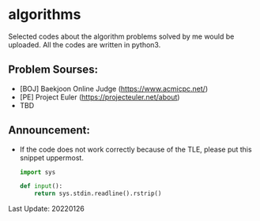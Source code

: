 # algorithms

Selected codes about the algorithm problems solved by me would be uploaded. All the codes are written in python3.

## Problem Sourses:
* [BOJ] Baekjoon Online Judge (https://www.acmicpc.net/)
* [PE]  Project Euler (https://projecteuler.net/about)
* TBD
## Announcement:
* If the code does not work correctly because of the TLE, please put this snippet uppermost.

    ```python
    import sys

    def input():
        return sys.stdin.readline().rstrip()
    ```

Last Update: 20220126
